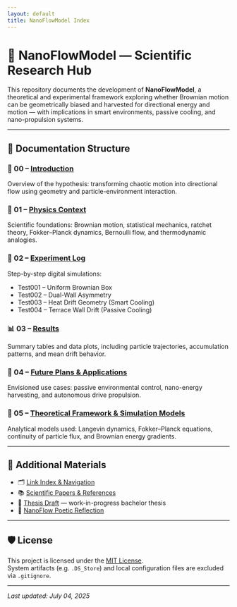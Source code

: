 ```yaml
---
layout: default
title: NanoFlowModel Index
---
```


# 🔬 NanoFlowModel — Scientific Research Hub

This repository documents the development of **NanoFlowModel**, a theoretical and experimental framework exploring whether Brownian motion can be geometrically biased and harvested for directional energy and motion — with implications in smart environments, passive cooling, and nano-propulsion systems.

---

## 📂 Documentation Structure

### 🧭 00 – [Introduction](./docs/00_introduction.md)

Overview of the hypothesis: transforming chaotic motion into directional flow using geometry and particle-environment interaction.

### 🔬 01 – [Physics Context](./docs/01_physics_context.md)

Scientific foundations: Brownian motion, statistical mechanics, ratchet theory, Fokker–Planck dynamics, Bernoulli flow, and thermodynamic analogies.

### 🧪 02 – [Experiment Log](./docs/02_experiment_log.md)

Step-by-step digital simulations:

- Test001 – Uniform Brownian Box
- Test002 – Dual-Wall Asymmetry
- Test003 – Heat Drift Geometry (Smart Cooling)
- Test004 – Terrace Wall Drift (Passive Cooling)

### 📊 03 – [Results](./docs/03_results.md)

Summary tables and data plots, including particle trajectories, accumulation patterns, and mean drift behavior.

### 🚀 04 – [Future Plans & Applications](./docs/04_future_plans.md)

Envisioned use cases: passive environmental control, nano-energy harvesting, and autonomous drive propulsion.

### 🧠 05 – [Theoretical Framework & Simulation Models](./docs/05_theory_and_model.md)

Analytical models used: Langevin dynamics, Fokker–Planck equations, continuity of particle flux, and Brownian energy gradients.

---

## 📎 Additional Materials

- 🗂️ [Link Index & Navigation](./links.md)
- 📚 [Scientific Papers & References](./references/papers.md)
- 📄 [Thesis Draft](./thesis.md) — work-in-progress bachelor thesis
- 🎴 [NanoFlow Poetic Reflection](./docs/poetry.md)

---

## 🛡 License

This project is licensed under the [MIT License](./LICENSE).  
System artifacts (e.g. `.DS_Store`) and local configuration files are excluded via `.gitignore`.

---

_Last updated: July 04, 2025_
